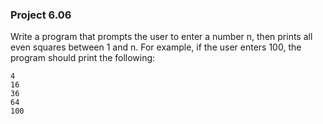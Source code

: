### Project 6.06
Write a program that prompts the user to enter a number n, then prints all even
squares between 1 and n. For example, if the user enters 100, the program should
print the following:

```
4
16
36
64
100
```